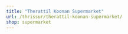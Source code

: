 ```yaml
---
title: "Therattil Koonan Supermarket"
url: /thrissur/therattil-koonan-supermarket/
shop: supermarket
---
```

